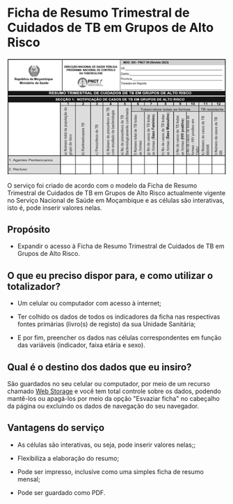 # Ficha de Resumo Trimestral de Cuidados de TB em Grupos de Alto Risco

![Trecho do serviço Ficha de Resumo Trimestral de Cuidados de TB em Grupos de Alto Risco](imagens/ficha-de-resumo-trimestral-de-cuidados-de-tb-em-grupos-de-alto-risco.png)

O serviço foi criado de acordo com o modelo da Ficha de Resumo Trimestral de Cuidados de TB em Grupos de Alto Risco actualmente vigente no Serviço Nacional de Saúde em Moçambique e as células são interativas, isto é, pode inserir valores nelas.


## Propósito

* Expandir o acesso à Ficha de Resumo Trimestral de Cuidados de TB em Grupos de Alto Risco.


## O que eu preciso dispor para, e como utilizar o totalizador?

* Um celular ou computador com acesso à internet;

* Ter colhido os dados de todos os indicadores da ficha nas respectivas fontes primárias (livro(s) de registo) da sua Unidade Sanitária;

* E por fim, preencher os dados nas células correspondentes em função das variáveis (indicador, faixa etária e sexo).


## Qual é o destino dos dados que eu insiro?

São guardados no seu celular ou computador, por meio de um recurso chamado [Web Storage](https://developer.mozilla.org/pt-BR/docs/Web/API/Web_Storage_API) e você tem total controle sobre os dados, podendo mantê-los ou apagá-los por meio da opção "Esvaziar ficha" no cabeçalho da página ou excluindo os dados de navegação do seu navegador.


## Vantagens do serviço

* As células são interativas, ou seja, pode inserir valores nelas;;

* Flexibiliza a elaboração do resumo;

* Pode ser impresso, inclusíve como uma simples ficha de resumo mensal;

* Pode ser guardado como PDF.

